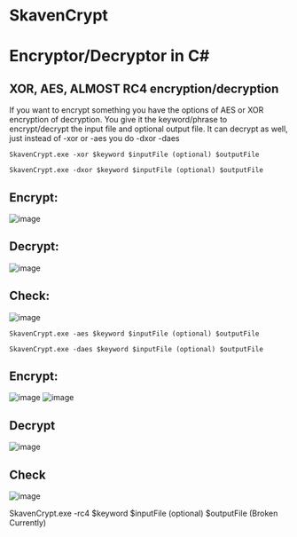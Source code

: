 ﻿# SkavenCrypt

# Encryptor/Decryptor in C#

## XOR, AES, ALMOST RC4 encryption/decryption 
If you want to encrypt something you have the options of AES or XOR encryption of decryption. You give it the keyword/phrase to encrypt/decrypt the input file and optional output file. It can decrypt as well, just instead of -xor or -aes you do -dxor -daes

```
SkavenCrypt.exe -xor $keyword $inputFile (optional) $outputFile

SkavenCrypt.exe -dxor $keyword $inputFile (optional) $outputFile
```

## Encrypt:

![image](https://user-images.githubusercontent.com/65114647/214696506-9d146070-23f3-4943-afda-6ba9e3fde79f.png)

## Decrypt:

![image](https://user-images.githubusercontent.com/65114647/214698612-95a69aa1-b1f6-4ffa-baf0-97f95a6255a1.png)

## Check:

![image](https://user-images.githubusercontent.com/65114647/214698692-9e140f0d-ab02-4cdf-bc11-bd31e666e1f6.png)


```
SkavenCrypt.exe -aes $keyword $inputFile (optional) $outputFile

SkavenCrypt.exe -daes $keyword $inputFile (optional) $outputFile
```
## Encrypt:

![image](https://user-images.githubusercontent.com/65114647/214697858-f4fcc1f0-2519-4260-81c6-db18d4eaadfa.png)
![image](https://user-images.githubusercontent.com/65114647/214697979-10cf2829-535b-4daf-b8bd-f7b652363788.png)

## Decrypt

![image](https://user-images.githubusercontent.com/65114647/214698998-0ea039f6-1610-45cf-a116-0a717312748a.png)

## Check

![image](https://user-images.githubusercontent.com/65114647/214698753-882189ac-b730-464d-938b-f59b3f343777.png)






SkavenCrypt.exe -rc4 $keyword $inputFile (optional) $outputFile
(Broken Currently)



